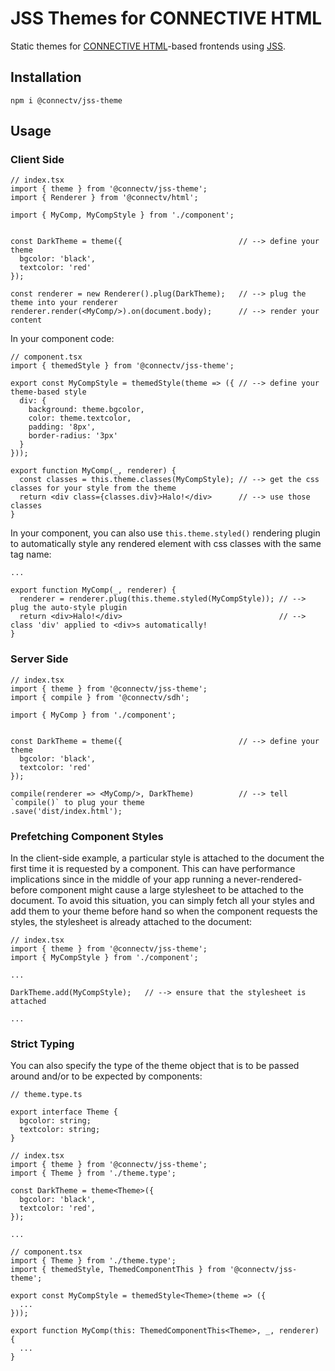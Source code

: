 # JSS Themes for CONNECTIVE HTML
Static themes for [CONNECTIVE HTML](https://github.com/CONNECT-platform/connective-html)-based frontends using [JSS](https://cssinjs.org/?v=v10.1.1).

## Installation

```
npm i @connectv/jss-theme
```

## Usage

### Client Side

```tsx
// index.tsx
import { theme } from '@connectv/jss-theme';
import { Renderer } from '@connectv/html';

import { MyComp, MyCompStyle } from './component';


const DarkTheme = theme({                          // --> define your theme
  bgcolor: 'black',
  textcolor: 'red'
});

const renderer = new Renderer().plug(DarkTheme);   // --> plug the theme into your renderer
renderer.render(<MyComp/>).on(document.body);      // --> render your content
```
In your component code:
```tsx
// component.tsx
import { themedStyle } from '@connectv/jss-theme';

export const MyCompStyle = themedStyle(theme => ({ // --> define your theme-based style
  div: {
    background: theme.bgcolor,
    color: theme.textcolor,
    padding: '8px',
    border-radius: '3px'
  }
}));

export function MyComp(_, renderer) {
  const classes = this.theme.classes(MyCompStyle); // --> get the css classes for your style from the theme
  return <div class={classes.div}>Halo!</div>      // --> use those classes
}
```

In your component, you can also use `this.theme.styled()` rendering plugin to automatically
style any rendered element with css classes with the same tag name:

```component.tsx
...

export function MyComp(_, renderer) {
  renderer = renderer.plug(this.theme.styled(MyCompStyle)); // --> plug the auto-style plugin
  return <div>Halo!</div>                                   // --> class 'div' applied to <div>s automatically!
}
```

### Server Side

```tsx
// index.tsx
import { theme } from '@connectv/jss-theme';
import { compile } from '@connectv/sdh';

import { MyComp } from './component';


const DarkTheme = theme({                          // --> define your theme
  bgcolor: 'black',
  textcolor: 'red'
});

compile(renderer => <MyComp/>, DarkTheme)          // --> tell `compile()` to plug your theme
.save('dist/index.html');
```

### Prefetching Component Styles

In the client-side example, a particular style is attached to the document the first time it is requested by a component.
This can have performance implications since in the middle of your app running a never-rendered-before component might
cause a large stylesheet to be attached to the document. To avoid this situation, you can simply fetch all your styles and add them to your theme before hand so when the component requests the styles, the stylesheet is already attached to the document:

```tsx
// index.tsx
import { theme } from '@connectv/jss-theme';
import { MyCompStyle } from './component';

...

DarkTheme.add(MyCompStyle);   // --> ensure that the stylesheet is attached

...
```

### Strict Typing

You can also specify the type of the theme object that is to be passed around and/or to be expected by components:

```tsx
// theme.type.ts

export interface Theme {
  bgcolor: string;
  textcolor: string;
}
```
```tsx
// index.tsx
import { theme } from '@connectv/jss-theme';
import { Theme } from './theme.type';

const DarkTheme = theme<Theme>({
  bgcolor: 'black',
  textcolor: 'red',
});

...
```
```tsx
// component.tsx
import { Theme } from './theme.type';
import { themedStyle, ThemedComponentThis } from '@connectv/jss-theme';

export const MyCompStyle = themedStyle<Theme>(theme => ({
  ...
}));

export function MyComp(this: ThemedComponentThis<Theme>, _, renderer) {
  ...
}
```

